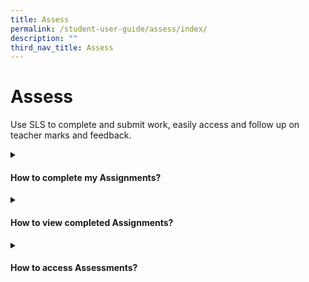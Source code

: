 ```yaml
---
title: Assess
permalink: /student-user-guide/assess/index/
description: ""
third_nav_title: Assess
---
```

<h1>Assess</h1>
<p>Use SLS to complete and submit work, easily access and follow up on teacher marks and feedback.</p>

<details><summary><h4>How to complete my Assignments?</h4></summary>
 <ul>
    <li><a target="_blank" href="#">(1) Navigate an Assignment</a></li>
	 <p>2. Attempt different Question types</p>
    <li><a target="_blank" href="#">Attempt a Multiple-Choice Question</a></li>
    <li><a target="_blank" href="#">Attempt a Fill-in-the-Blanks Question</a></li>
    <li><a target="_blank" href="#">Attempt a Click-and-Drop Question</a></li>
    <li><a target="_blank" href="#">Attempt an Error-Editing Question</a></li>
    <li><a target="_blank" href="#">Attempt an Audio-Response Question</a></li>
    <li><a target="_blank" href="#">Attempt a Free-Response Question</a></li>
    <li><a target="_blank" href="#">Attempt a Multi-Part Question</a></li>
    <li><a target="_blank" href="#">Attempt an Interactive Thinking Tool Component</a></li>
    <li><a target="_blank" href="#">Attempt a Poll</a></li>
    <li><a target="_blank" href="#">Attempt a Question with Rubrics</a></li>
    <li><a target="_blank" href="#">Attempt a Team Quiz &amp; Activity</a></li>
    <li><a target="_blank" href="#">Attempt Google-Attached Files</a></li>
    <li><a target="_blank" href="#">Complete an Activity &amp; Section</a></li>
	 <p>3. Use Rich Text</p>
   <li><a target="_blank" href="#">Formatting &amp; Paragraphing</a></li>
    <li><a target="_blank" href="#">Insert Tables</a></li>
    <li><a target="_blank" href="#">Upload File</a></li>
    <li><a target="_blank" href="#">Insert Drawing</a></li>
    <li><a target="_blank" href="#">Insert Chinese or Tamil Text</a></li>
    <li><a target="_blank" href="#">Insert Mathematical or Chemical Equations</a></li>
    <li><a target="_blank" href="#">Insert &amp; Edit Links</a></li>
    <li><a target="_blank" href="#">Insert Emoticon</a></li>
    <li><a target="_blank" href="#">Insert Tooltip</a></li>
    <li><a target="_blank" href="#">Text-to-Speech (TTS)</a></li>
    <li><a target="_blank" href="#">Speech Evaluation</a></li>
    <li><a target="_blank" href="#">E-Dictionary</a></li>
  </ul>
  </details>

<details><summary><h4>How to view completed Assignments?</h4></summary>
<ul>
    <li><a target="_blank" href="#">(1) View Completed Assignments</a></li>
    <li><a target="_blank" href="#">(2) View Quiz Results</a></li>
    <li><a target="_blank" href="#">(3) View and Respond to Teacher Comments</a></li>
  </ul></details>
	
<details><summary><h4>How to access Assessments?</h4></summary>
 <ul><li><a target="_blank" href="#">About Assessments (New)</a></li></ul>
  </details>